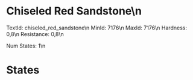 # Chiseled Red Sandstone\n
TextId: chiseled_red_sandstone\n
MinId: 7176\n
MaxId: 7176\n
Hardness: 0,8\n
Resistance: 0,8\n

Num States: 1\n
# States
```

```